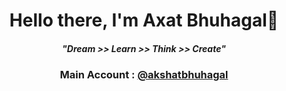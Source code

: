 <p>
  <h1 align="center"><b>Hello there, I'm Axat Bhuhagal👋</b></h1>
</p>

<p>
  <h4 align="center"><b><i>"Dream >> Learn >> Think >> Create"</i></b></h4>
</p>

<h3 align="center">Main Account : <a href="https://github.com/akshatbhuhagal">@akshatbhuhagal</a> </h3>

